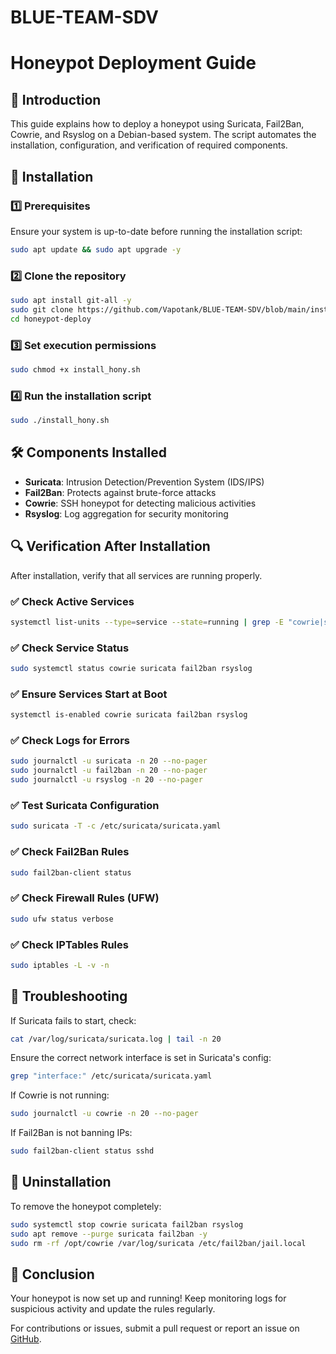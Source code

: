 # BLUE-TEAM-SDV
 # Honeypot Deployment Guide

## 📌 Introduction
This guide explains how to deploy a honeypot using Suricata, Fail2Ban, Cowrie, and Rsyslog on a Debian-based system. The script automates the installation, configuration, and verification of required components.

## 🚀 Installation

### 1️⃣ Prerequisites
Ensure your system is up-to-date before running the installation script:
```bash
sudo apt update && sudo apt upgrade -y
```

### 2️⃣ Clone the repository
```bash
sudo apt install git-all -y
sudo git clone https://github.com/Vapotank/BLUE-TEAM-SDV/blob/main/install_hony.sh
cd honeypot-deploy
```

### 3️⃣ Set execution permissions
```bash
sudo chmod +x install_hony.sh
```

### 4️⃣ Run the installation script
```bash
sudo ./install_hony.sh
```

## 🛠️ Components Installed
- **Suricata**: Intrusion Detection/Prevention System (IDS/IPS)
- **Fail2Ban**: Protects against brute-force attacks
- **Cowrie**: SSH honeypot for detecting malicious activities
- **Rsyslog**: Log aggregation for security monitoring

## 🔍 Verification After Installation

After installation, verify that all services are running properly.

### ✅ Check Active Services
```bash
systemctl list-units --type=service --state=running | grep -E "cowrie|suricata|fail2ban|rsyslog"
```

### ✅ Check Service Status
```bash
sudo systemctl status cowrie suricata fail2ban rsyslog
```

### ✅ Ensure Services Start at Boot
```bash
systemctl is-enabled cowrie suricata fail2ban rsyslog
```

### ✅ Check Logs for Errors
```bash
sudo journalctl -u suricata -n 20 --no-pager
sudo journalctl -u fail2ban -n 20 --no-pager
sudo journalctl -u rsyslog -n 20 --no-pager
```

### ✅ Test Suricata Configuration
```bash
sudo suricata -T -c /etc/suricata/suricata.yaml
```

### ✅ Check Fail2Ban Rules
```bash
sudo fail2ban-client status
```

### ✅ Check Firewall Rules (UFW)
```bash
sudo ufw status verbose
```

### ✅ Check IPTables Rules
```bash
sudo iptables -L -v -n
```

## 🛑 Troubleshooting

If Suricata fails to start, check:
```bash
cat /var/log/suricata/suricata.log | tail -n 20
```

Ensure the correct network interface is set in Suricata's config:
```bash
grep "interface:" /etc/suricata/suricata.yaml
```

If Cowrie is not running:
```bash
sudo journalctl -u cowrie -n 20 --no-pager
```

If Fail2Ban is not banning IPs:
```bash
sudo fail2ban-client status sshd
```

## 🔄 Uninstallation
To remove the honeypot completely:
```bash
sudo systemctl stop cowrie suricata fail2ban rsyslog
sudo apt remove --purge suricata fail2ban -y
sudo rm -rf /opt/cowrie /var/log/suricata /etc/fail2ban/jail.local
```

## 🎯 Conclusion
Your honeypot is now set up and running! Keep monitoring logs for suspicious activity and update the rules regularly.

For contributions or issues, submit a pull request or report an issue on [GitHub](https://github.com/your-repo/honeypot-deploy).


  